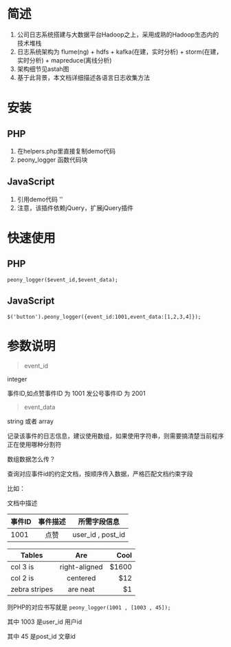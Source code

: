# 简述
1. 公司日志系统搭建与大数据平台Hadoop之上，采用成熟的Hadoop生态内的技术堆栈
2. 日志系统架构为 flume(ng) + hdfs + kafka(在建，实时分析) + storm(在建，实时分析) + mapreduce(离线分析)
3. 架构细节见astah图
4. 基于此背景，本文档详细描述各语言日志收集方法


# 安装
## PHP
1. 在helpers.php里直接复制demo代码
2. peony_logger 函数代码块


## JavaScript
1. 引用demo代码 '<script type="text/javascript" src="./log4javascript.js"></script>'
2. 注意，该插件依赖jQuery，扩展jQuery插件


# 快速使用
## PHP
`peony_logger($event_id,$event_data);`
## JavaScript
`$('button').peony_logger({event_id:1001,event_data:[1,2,3,4]});`


# 参数说明
> event_id

integer

事件ID,如点赞事件ID 为 1001 发公号事件ID 为 2001

> event_data

string 或者 array

记录该事件的日志信息，建议使用数组，如果使用字符串，则需要搞清楚当前程序正在使用哪种分割符

数组数据怎么传？

查询对应事件id的约定文档，按顺序传入数据，严格匹配文档约束字段

比如：

文档中描述


|事件ID | 事件描述 | 所需字段信息     |
|-------|:--------:|:----------------:|
|1001   | 点赞     | user_id , post_id|

| Tables        | Are           | Cool  |
| ------------- |:-------------:| -----:|
| col 3 is      | right-aligned | $1600 |
| col 2 is      | centered      |   $12 |
| zebra stripes | are neat      |    $1 |


则PHP的对应书写就是
`peony_logger(1001 , [1003 , 45]);`

其中 1003 是user_id 用户id

其中 45 是post_id 文章id
